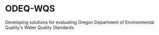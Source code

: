 ODEQ-WQS
========

Developing solutions for evaluating Oregon Department of Environmental Quality's Water Quality Standards
